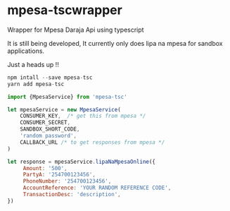 # mpesa-tscwrapper

Wrapper for Mpesa Daraja Api using typescript

It is still being developed,
It currently only does lipa na mpesa for sandbox applications.

Just a heads up !!

``` javascript
npm intall --save mpesa-tsc
yarn add mpesa-tsc  
```

``` javascript
import {MpesaService} from 'mpesa-tsc'
```

``` javascript
let mpesaService = new MpesaService(
    CONSUMER_KEY,  /* get this from mpesa */
    CONSUMER_SECRET,
    SANDBOX_SHORT_CODE,
    'random password',
    CALLBACK_URL /* to get responses from mpesa */
)
```

``` javascript
let response = mpesaService.lipaNaMpesaOnline({
     Amount: '500',
     PartyA: '254700123456',
     PhoneNumber: '254700123456',
     AccountReference: 'YOUR RANDOM REFERENCE CODE',
     TransactionDesc: 'description',
})
```  
